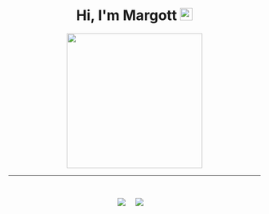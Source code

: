 <h1 align="center">Hi, I'm Margott <img src="https://media.giphy.com/media/hvRJCLFzcasrR4ia7z/giphy.gif" width="25px"></h1>

<p align='center'>
  <img src="https://media.giphy.com/media/QvpqTCiEcwtvx6wwJK/giphy.gif" width="270" height="270" frameBorder="0" class="giphy-embed" allowFullScreen></img></p>
<hr>
<br>

<p align='center'>
  <img src="https://komarev.com/ghpvc/?username=chinmay29hub">&nbsp;&nbsp;&nbsp;&nbsp;
  <img src="https://img.shields.io/github/followers/chinmay29hub?style=social">&nbsp;&nbsp;&nbsp;&nbsp;
</p>
<br>

<!--
**MargottChz/MargottChz** is a ✨ _special_ ✨ repository because its `README.md` (this file) appears on your GitHub profile.

Here are some ideas to get you started:
### About me
- 🔭 I’m currently working on ...
- 🌱 I’m currently learning ...
- 👯 I’m looking to collaborate on ...
- 🤔 I’m looking for help with ...
- 💬 Ask me about ...
- 📫 How to reach me: ...
- 😄 Pronouns: ...
- ⚡ Fun fact: ...
-->
